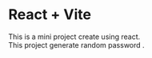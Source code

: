 # React + Vite

This is a mini project create using react.
<br>
This project generate random password .
